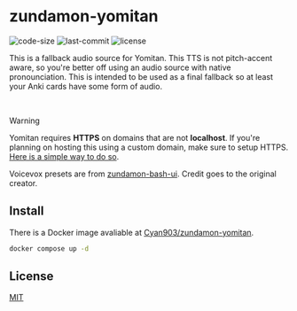 # zundamon-yomitan

![code-size](https://img.shields.io/github/languages/code-size/cyan903/zundamon-yomitan) ![last-commit](https://img.shields.io/github/last-commit/cyan903/zundamon-yomitan) ![license](https://img.shields.io/github/license/cyan903/zundamon-yomitan)

This is a fallback audio source for Yomitan. This TTS is not pitch-accent aware, so you're better off using an audio source with native pronounciation. This is intended to be used as a final fallback so at least your Anki cards have some form of audio.

<br />

> [!WARNING]
> Yomitan requires **HTTPS** on domains that are not **localhost**. If you're planning on hosting this using a custom domain, make sure to setup HTTPS. [Here is a simple way to do so](https://www.youtube.com/watch?v=qlcVx-k-02E).

Voicevox presets are from [zundamon-bash-ui](https://github.com/iamyukihiro/zundamon-bash-ui/blob/main/conf/voicevox/presets.yaml). Credit goes to the original creator.

## Install

There is a Docker image avaliable at [Cyan903/zundamon-yomitan](https://hub.docker.com/r/cyan903/zundamon-yomitan).

```sh
docker compose up -d
```

## License

[MIT](MIT)

